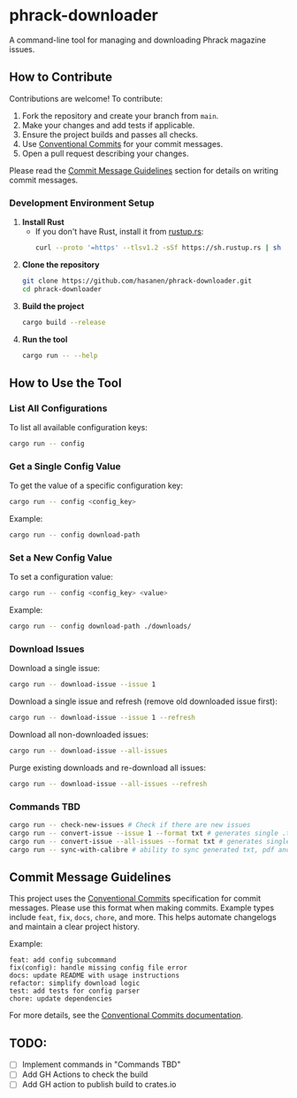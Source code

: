 # phrack-downloader

A command-line tool for managing and downloading Phrack magazine issues.

## How to Contribute

Contributions are welcome! To contribute:

1. Fork the repository and create your branch from `main`.
2. Make your changes and add tests if applicable.
3. Ensure the project builds and passes all checks.
4. Use [Conventional Commits](#commit-message-guidelines) for your commit messages.
5. Open a pull request describing your changes.

Please read the [Commit Message Guidelines](#commit-message-guidelines) section for details on writing commit messages.

### Development Environment Setup

1. **Install Rust**
   - If you don't have Rust, install it from [rustup.rs](https://rustup.rs/):
     ```sh
     curl --proto '=https' --tlsv1.2 -sSf https://sh.rustup.rs | sh
     ```
2. **Clone the repository**
   ```sh
   git clone https://github.com/hasanen/phrack-downloader.git
   cd phrack-downloader
   ```
3. **Build the project**
   ```sh
   cargo build --release
   ```
4. **Run the tool**
   ```sh
   cargo run -- --help
   ```

## How to Use the Tool

### List All Configurations

To list all available configuration keys:

```sh
cargo run -- config
```

### Get a Single Config Value

To get the value of a specific configuration key:

```sh
cargo run -- config <config_key>
```

Example:

```sh
cargo run -- config download-path
```

### Set a New Config Value

To set a configuration value:

```sh
cargo run -- config <config_key> <value>
```

Example:

```sh
cargo run -- config download-path ./downloads/
```

### Download Issues

Download a single issue:

```sh
cargo run -- download-issue --issue 1
```

Download a single issue and refresh (remove old downloaded issue first):

```sh
cargo run -- download-issue --issue 1 --refresh
```

Download all non-downloaded issues:

```sh
cargo run -- download-issue --all-issues
```

Purge existing downloads and re-download all issues:

```sh
cargo run -- download-issue --all-issues --refresh
```

### Commands TBD

```sh
cargo run -- check-new-issues # Check if there are new issues
cargo run -- convert-issue --issue 1 --format txt # generates single .txt of all articles
cargo run -- convert-issue --all-issues --format txt # generates single .txt of all articles per publication/issue
cargo run -- sync-with-calibre # ability to sync generated txt, pdf and epub files with calibre library, with proper metadata (eg. using series-field)
```

## Commit Message Guidelines

This project uses the [Conventional Commits](https://www.conventionalcommits.org/) specification for commit messages. Please use this format when making commits. Example types include `feat`, `fix`, `docs`, `chore`, and more. This helps automate changelogs and maintain a clear project history.

Example:

```
feat: add config subcommand
fix(config): handle missing config file error
docs: update README with usage instructions
refactor: simplify download logic
test: add tests for config parser
chore: update dependencies
```

For more details, see the [Conventional Commits documentation](https://www.conventionalcommits.org/).

## TODO:

- [ ] Implement commands in "Commands TBD"
- [ ] Add GH Actions to check the build
- [ ] Add GH action to publish build to crates.io
